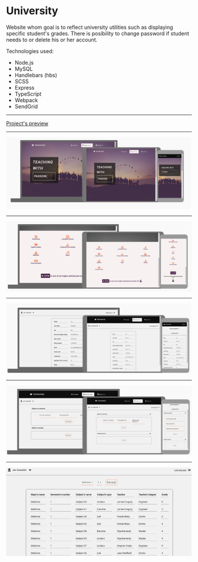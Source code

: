 <h1>University</h1>
<p>Website whom goal is to reflect university utilities such as displaying specific student's grades. There is posibility to change password if student needs to or delete his or her account.</p>
<p>Technologies used:</p>
<ul>
  <li>Node.js</li>
  <li>MySQL</li>
  <li>Handlebars (hbs)</li>
  <li>SCSS</li>
  <li>Express</li>
  <li>TypeScript</li>
  <li>Webpack</li>
  <li>SendGrid</li>
</ul>
<hr>
<a href="https://teo-university-app.herokuapp.com/" target="_blank">Project's preview</a>
<hr>
<img src="https://raw.githubusercontent.com/teo0098/University-website/master/universityimage.jpg"/>
<hr>
<img src="https://raw.githubusercontent.com/teo0098/University-website/master/universityimage2.jpg"/>
<hr>
<img src="https://raw.githubusercontent.com/teo0098/University-website/master/universityimage3.jpg"/>
<hr>
<img src="https://raw.githubusercontent.com/teo0098/University-website/master/universityimage4.jpg"/>
<hr>
<img src="https://raw.githubusercontent.com/teo0098/University-website/master/universityimage5.jpg"/>
